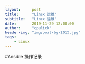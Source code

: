 ```yaml
---  
layout:     post  
title:      "Linux 运维"  
subtitle:   "Linux 运维"  
date:       2019-11-29 12:00:00 
author:     "cpuRick"  
header-img: "img/post-bg-2015.jpg"  
tags:  
    - Linux  
---    
```


 
#Ansible 操作记录 